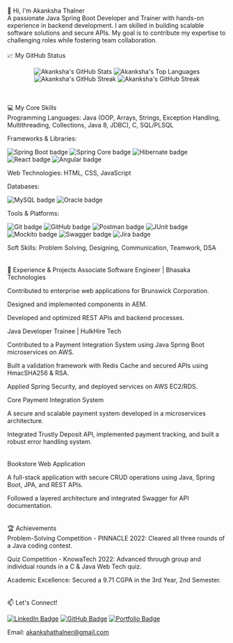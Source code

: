</br>
👋 Hi, I'm Akanksha Thalner </br>
A passionate Java Spring Boot Developer and Trainer with hands-on experience in backend development. I am skilled in building scalable software solutions and secure APIs. My goal is to contribute my expertise to challenging roles while fostering team collaboration.
</br></br>
📈 My GitHub Status
<p align="center">
<img src="https://github-readme-stats.vercel.app/api?username=akankshaThalner511&show_icons=true&theme=dark" alt="Akanksha's GitHub Stats">
<img src="https://github-readme-stats.vercel.app/api/top-langs/?username=akankshaThalner511&layout=compact&theme=dark" alt="Akanksha's Top Languages">
<img src="https://github-readme-streak-stats.herokuapp.com/?user=akankshaThalner511&theme=dark" alt="Akanksha's GitHub Streak">
  <img src="https://streak-stats.demolab.com?user=akankshaThalner511&theme=dark" alt="Akanksha's GitHub Streak">

</p>
</br></br>
💻 My Core Skills </br>
Programming Languages: Java (OOP, Arrays, Strings, Exception Handling, Multithreading, Collections, Java 8, JDBC), C, SQL/PLSQL

Frameworks & Libraries:
<p align="left">
<img src="https://img.shields.io/badge/Spring_Boot-6DB33F?style=for-the-badge&logo=spring-boot&logoColor=white" alt="Spring Boot badge">
<img src="https://img.shields.io/badge/Spring_Core-6DB33F?style=for-the-badge&logo=spring&logoColor=white" alt="Spring Core badge">
<img src="https://img.shields.io/badge/Hibernate-59666C?style=for-the-badge&logo=hibernate&logoColor=white" alt="Hibernate badge">
<img src="https://img.shields.io/badge/React-61DAFB?style=for-the-badge&logo=react&logoColor=black" alt="React badge">
<img src="https://img.shields.io/badge/Angular-DD0031?style=for-the-badge&logo=angular&logoColor=white" alt="Angular badge">
</p>

Web Technologies: HTML, CSS, JavaScript

Databases:
<p align="left">
<img src="https://img.shields.io/badge/MySQL-4479A1?style=for-the-badge&logo=mysql&logoColor=white" alt="MySQL badge">
<img src="https://img.shields.io/badge/Oracle-F80000?style=for-the-badge&logo=oracle&logoColor=white" alt="Oracle badge">
</p>

Tools & Platforms:
<p align="left">
<img src="https://img.shields.io/badge/Git-F05032?style=for-the-badge&logo=git&logoColor=white" alt="Git badge">
<img src="https://img.shields.io/badge/GitHub-181717?style=for-the-badge&logo=github&logoColor=white" alt="GitHub badge">
<img src="https://img.shields.io/badge/Postman-FF6C37?style=for-the-badge&logo=postman&logoColor=white" alt="Postman badge">
<img src="https://img.shields.io/badge/JUnit-25A162?style=for-the-badge&logo=junit5&logoColor=white" alt="JUnit badge">
<img src="https://img.shields.io/badge/Mockito-FFC000?style=for-the-badge&logo=mockito&logoColor=white" alt="Mockito badge">
<img src="https://img.shields.io/badge/Swagger-85EA2D?style=for-the-badge&logo=swagger&logoColor=black" alt="Swagger badge">
<img src="https://img.shields.io/badge/Jira-0052CC?style=for-the-badge&logo=jira&logoColor=white" alt="Jira badge">
</p>

Soft Skills: Problem Solving, Designing, Communication, Teamwork, DSA
</br></br></br>
💼 Experience & Projects
Associate Software Engineer | Bhasaka Technologies

Contributed to enterprise web applications for Brunswick Corporation.

Designed and implemented components in AEM.

Developed and optimized REST APIs and backend processes.

Java Developer Trainee | HulkHire Tech

Contributed to a Payment Integration System using Java Spring Boot microservices on AWS.

Built a validation framework with Redis Cache and secured APIs using HmacSHA256 & RSA.

Applied Spring Security, and deployed services on AWS EC2/RDS.

Core Payment Integration System

A secure and scalable payment system developed in a microservices architecture.

Integrated Trustly Deposit API, implemented payment tracking, and built a robust error handling system.
</br></br></br>
Bookstore Web Application

A full-stack application with secure CRUD operations using Java, Spring Boot, JPA, and REST APIs.

Followed a layered architecture and integrated Swagger for API documentation.
</br></br></br>
🏆 Achievements </br>
Problem-Solving Competition - PINNACLE 2022: Cleared all three rounds of a Java coding contest.

Quiz Competition - KnowaTech 2022: Advanced through group and individual rounds in a C & Java Web Tech quiz.

Academic Excellence: Secured a 9.71 CGPA in the 3rd Year, 2nd Semester.
</br></br></br>
📫 Let's Connect!
<p align="left">
<a href="https://www.linkedin.com/in/akankshathalner" target="_blank"><img src="https://img.shields.io/badge/LinkedIn-Profile-0077B5?style=for-the-badge&logo=linkedin&logoColor=white" alt="LinkedIn Badge"></a>
<a href="https://github.com/akankshaThalner511" target="_blank"><img src="https://img.shields.io/badge/GitHub-Profile-181717?style=for-the-badge&logo=github&logoColor=white" alt="GitHub Badge"></a>
<a href="https://akankshathalner-portfolio.netlify.app" target="_blank"><img src="https://img.shields.io/badge/Portfolio-akankshathalner.netlify.app-blue?style=for-the-badge&logo=vercel" alt="Portfolio Badge"></a>
</p>

Email: akankshathalner@gmail.com









